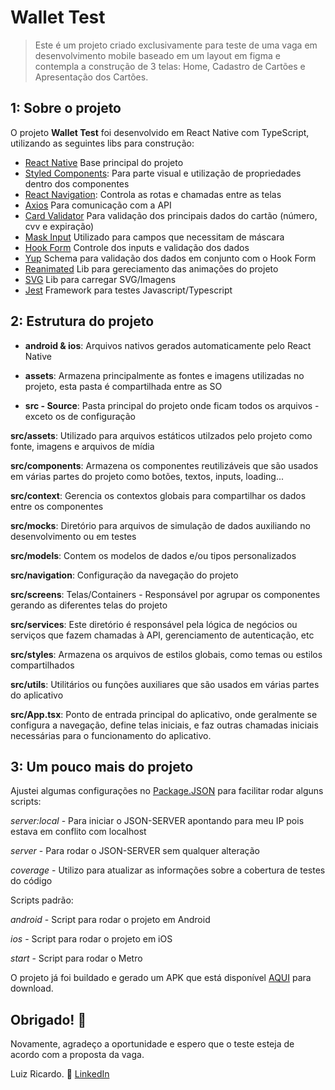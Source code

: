 # Wallet Test

>Este é um projeto criado exclusivamente para teste de uma vaga em desenvolvimento mobile baseado em um layout em figma e contempla a construção de 3 telas: Home, Cadastro de Cartões e Apresentação dos Cartões.

## 1: Sobre o projeto

O projeto **Wallet Test** foi desenvolvido em React Native com TypeScript, utilizando as seguintes libs para construção:

- [React Native](https://reactnative.dev) Base principal do projeto
- [Styled Components](https://styled-components.com/): Para parte visual e utilização de propriedades dentro dos componentes
- [React Navigation](https://reactnavigation.org/docs/getting-started): Controla as rotas e chamadas entre as telas
- [Axios](https://axios-http.com/ptbr/) Para comunicação com a API
- [Card Validator](https://www.npmjs.com/package/card-validator) Para validação dos principais dados do cartão (número, cvv e expiração)
- [Mask Input](https://www.npmjs.com/package/react-native-mask-input) Utilizado para campos que necessitam de máscara
- [Hook Form](https://react-hook-form.com/) Controle dos inputs e validação dos dados
- [Yup](https://github.com/jquense/yup) Schema para validação dos dados em conjunto com o Hook Form
- [Reanimated](https://docs.swmansion.com/react-native-reanimated/) Lib para gereciamento das animações do projeto
- [SVG](https://www.npmjs.com/package/react-native-svg) Lib para carregar SVG/Imagens
- [Jest](https://jestjs.io/) Framework para testes Javascript/Typescript

## 2: Estrutura do projeto

- **android & ios**: Arquivos nativos gerados automaticamente pelo React Native

- **assets**: Armazena principalmente as fontes e imagens utilizadas no projeto, esta pasta é compartilhada entre as SO

- **src - Source**: Pasta principal do projeto onde ficam todos os arquivos - exceto os de configuração

**src/assets**: Utilizado para arquivos estáticos utilzados pelo projeto como fonte, imagens e arquivos de mídia

**src/components**: Armazena os componentes reutilizáveis que são usados em várias partes do projeto como botões, textos, inputs, loading...

**src/context**: Gerencia os contextos globais para compartilhar os dados entre os componentes

**src/mocks**: Diretório para arquivos de simulação de dados auxiliando no desenvolvimento ou em testes

**src/models**: Contem os modelos de dados e/ou tipos personalizados

**src/navigation**: Configuração da navegação do projeto

**src/screens**: Telas/Containers - Responsável por agrupar os componentes gerando as diferentes telas do projeto

**src/services**: Este diretório é responsável pela lógica de negócios ou serviços que fazem chamadas à API, gerenciamento de autenticação, etc

**src/styles**: Armazena os arquivos de estilos globais, como temas ou estilos compartilhados

**src/utils**: Utilitários ou funções auxiliares que são usados em várias partes do aplicativo

**src/App.tsx**: Ponto de entrada principal do aplicativo, onde geralmente se configura a navegação, define telas iniciais, e faz outras chamadas iniciais necessárias para o funcionamento do aplicativo.

## 3: Um pouco mais do projeto

Ajustei algumas configurações no [Package.JSON](./package.json) para facilitar rodar alguns scripts:

*server:local* - Para iniciar o JSON-SERVER apontando para meu IP pois estava em conflito com localhost

*server* - Para rodar o JSON-SERVER sem qualquer alteração

*coverage* - Utilizo para atualizar as informações sobre a cobertura de testes do código

Scripts padrão:

*android* - Script para rodar o projeto em Android

*ios* - Script para rodar o projeto em iOS

*start* - Script para rodar o Metro

O projeto já foi buildado e gerado um APK que está disponível [AQUI](./android/app/release/app-release.apk) para download.

## Obrigado! :tada:

Novamente, agradeço a oportunidade e espero que o teste esteja de acordo com a proposta da vaga.

Luiz Ricardo. :partying_face:
[LinkedIn](https://www.linkedin.com/in/luizricardofc)
